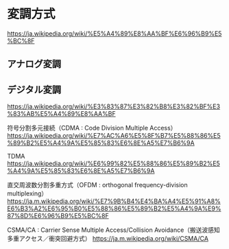 # 変調方式

https://ja.wikipedia.org/wiki/%E5%A4%89%E8%AA%BF%E6%96%B9%E5%BC%8F

## アナログ変調


## デジタル変調
https://ja.wikipedia.org/wiki/%E3%83%87%E3%82%B8%E3%82%BF%E3%83%AB%E5%A4%89%E8%AA%BF

符号分割多元接続（CDMA : Code Division Multiple Access）
https://ja.wikipedia.org/wiki/%E7%AC%A6%E5%8F%B7%E5%88%86%E5%89%B2%E5%A4%9A%E5%85%83%E6%8E%A5%E7%B6%9A

TDMA
https://ja.wikipedia.org/wiki/%E6%99%82%E5%88%86%E5%89%B2%E5%A4%9A%E5%85%83%E6%8E%A5%E7%B6%9A

直交周波数分割多重方式（OFDM : orthogonal frequency-division multiplexing）
https://ja.m.wikipedia.org/wiki/%E7%9B%B4%E4%BA%A4%E5%91%A8%E6%B3%A2%E6%95%B0%E5%88%86%E5%89%B2%E5%A4%9A%E9%87%8D%E6%96%B9%E5%BC%8F

CSMA/CA : Carrier Sense Multiple Access/Collision Avoidance（搬送波感知多重アクセス／衝突回避方式） 
https://ja.m.wikipedia.org/wiki/CSMA/CA

